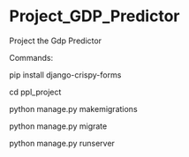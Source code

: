 # Project_GDP_Predictor
Project the Gdp Predictor

Commands:

pip install django-crispy-forms

cd ppl_project

python manage.py makemigrations

python manage.py migrate

python manage.py runserver
